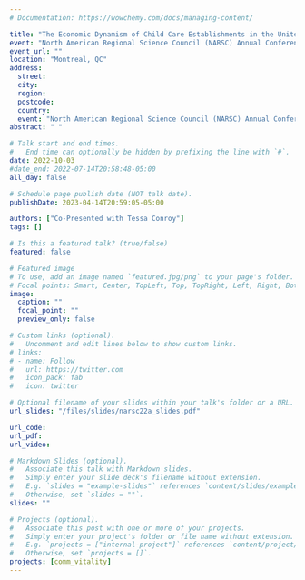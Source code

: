 ```yaml
---
# Documentation: https://wowchemy.com/docs/managing-content/

title: "The Economic Dynamism of Child Care Establishments in the United States"
event: "North American Regional Science Council (NARSC) Annual Conference"
event_url: ""
location: "Montreal, QC"
address:
  street:
  city:
  region:
  postcode:
  country:
  event: "North American Regional Science Council (NARSC) Annual Conference"
abstract: " "

# Talk start and end times.
#   End time can optionally be hidden by prefixing the line with `#`.
date: 2022-10-03
#date_end: 2022-07-14T20:58:48-05:00
all_day: false

# Schedule page publish date (NOT talk date).
publishDate: 2023-04-14T20:59:05-05:00

authors: ["Co-Presented with Tessa Conroy"]
tags: []

# Is this a featured talk? (true/false)
featured: false

# Featured image
# To use, add an image named `featured.jpg/png` to your page's folder.
# Focal points: Smart, Center, TopLeft, Top, TopRight, Left, Right, BottomLeft, Bottom, BottomRight.
image:
  caption: ""
  focal_point: ""
  preview_only: false

# Custom links (optional).
#   Uncomment and edit lines below to show custom links.
# links:
# - name: Follow
#   url: https://twitter.com
#   icon_pack: fab
#   icon: twitter

# Optional filename of your slides within your talk's folder or a URL.
url_slides: "/files/slides/narsc22a_slides.pdf"

url_code:
url_pdf:
url_video:

# Markdown Slides (optional).
#   Associate this talk with Markdown slides.
#   Simply enter your slide deck's filename without extension.
#   E.g. `slides = "example-slides"` references `content/slides/example-slides.md`.
#   Otherwise, set `slides = ""`.
slides: ""

# Projects (optional).
#   Associate this post with one or more of your projects.
#   Simply enter your project's folder or file name without extension.
#   E.g. `projects = ["internal-project"]` references `content/project/deep-learning/index.md`.
#   Otherwise, set `projects = []`.
projects: [comm_vitality]
---
```

